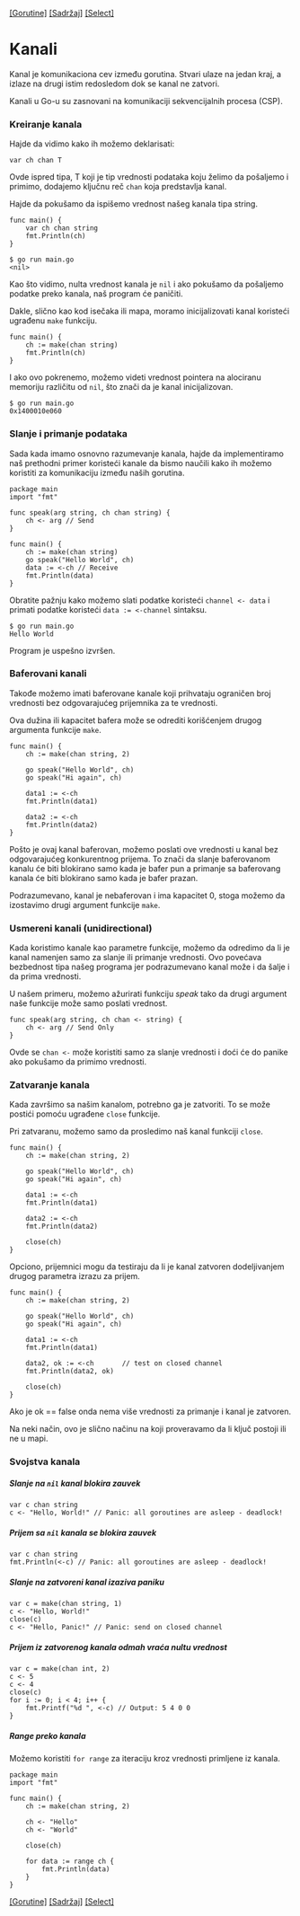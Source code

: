 [[Gorutine]](22_Gorutine.md) [[Sadržaj]](toc.md) [[Select]](24_Select.md)

# Kanali

Kanal je komunikaciona cev između gorutina. Stvari ulaze na jedan kraj, a izlaze na drugi istim redosledom dok se kanal ne zatvori.

Kanali u Go-u su zasnovani na komunikaciji sekvencijalnih procesa (CSP).

### Kreiranje kanala

Hajde da vidimo kako ih možemo deklarisati:

	var ch chan T

Ovde ispred tipa, T koji je tip vrednosti podataka koju želimo da pošaljemo i primimo, dodajemo ključnu reč `chan` koja predstavlja kanal.

Hajde da pokušamo da ispišemo vrednost našeg kanala tipa string.
```
func main() {
	var ch chan string
	fmt.Println(ch)
}
```
	$ go run main.go
	<nil>

Kao što vidimo, nulta vrednost kanala je `nil` i ako pokušamo da pošaljemo podatke preko kanala, naš program će paničiti.

Dakle, slično kao kod isečaka ili mapa, moramo inicijalizovati kanal koristeći ugrađenu `make` funkciju.
```
func main() {
	ch := make(chan string)
	fmt.Println(ch)
}
```
I ako ovo pokrenemo, možemo videti vrednost pointera na alociranu memoriju različitu od `nil`, što znači da je kanal inicijalizovan.

	$ go run main.go
	0x1400010e060

### Slanje i primanje podataka 

Sada kada imamo osnovno razumevanje kanala, hajde da implementiramo naš prethodni primer koristeći kanale da bismo naučili kako ih možemo koristiti za komunikaciju između naših gorutina.
```
package main
import "fmt"

func speak(arg string, ch chan string) {
	ch <- arg // Send
}

func main() {
	ch := make(chan string)
	go speak("Hello World", ch)
	data := <-ch // Receive
	fmt.Println(data)
}
```
Obratite pažnju kako možemo slati podatke koristeći `channel <- data` i primati podatke koristeći `data := <-channel` sintaksu.

	$ go run main.go
	Hello World

Program je uspešno izvršen.

### Baferovani kanali

Takođe možemo imati baferovane kanale koji prihvataju ograničen broj vrednosti bez odgovarajućeg prijemnika za te vrednosti.

Ova dužina ili kapacitet bafera može se odrediti korišćenjem drugog argumenta funkcije `make`.
```
func main() {
	ch := make(chan string, 2)
	
	go speak("Hello World", ch)
	go speak("Hi again", ch)
	
	data1 := <-ch
	fmt.Println(data1)
	
	data2 := <-ch
	fmt.Println(data2)
}
```
Pošto je ovaj kanal baferovan, možemo poslati ove vrednosti u kanal bez odgovarajućeg konkurentnog prijema. To znači da slanje baferovanom kanalu će biti blokirano samo kada je bafer pun a primanje sa baferovang kanala će biti blokirano samo kada je bafer prazan.

Podrazumevano, kanal je nebaferovan i ima kapacitet 0, stoga možemo da izostavimo drugi argument funkcije `make`.

### Usmereni kanali (unidirectional)

Kada koristimo kanale kao parametre funkcije, možemo da odredimo da li je kanal namenjen samo za slanje ili primanje vrednosti. Ovo povećava bezbednost tipa našeg programa jer podrazumevano kanal može i da šalje i da prima vrednosti.

U našem primeru, možemo ažurirati funkciju *speak* tako da drugi argument naše funkcije može samo poslati vrednost.
```
func speak(arg string, ch chan <- string) {
	ch <- arg // Send Only
}
```
Ovde se `chan <-` može koristiti samo za slanje vrednosti i doći će do panike ako pokušamo da primimo vrednosti.

### Zatvaranje kanala

Kada završimo sa našim kanalom, potrebno ga je zatvoriti. To se može postići pomoću ugrađene `close` funkcije.

Pri zatvaranu, možemo samo da prosledimo naš kanal funkciji `close`.
```
func main() {
	ch := make(chan string, 2)
	
	go speak("Hello World", ch)
	go speak("Hi again", ch)
	
	data1 := <-ch
	fmt.Println(data1)
	
	data2 := <-ch
	fmt.Println(data2)
	
	close(ch)
}
```
Opciono, prijemnici mogu da testiraju da li je kanal zatvoren dodeljivanjem drugog parametra izrazu za prijem.
```
func main() {
	ch := make(chan string, 2)
	
	go speak("Hello World", ch)
	go speak("Hi again", ch)
	
	data1 := <-ch
	fmt.Println(data1)
	
	data2, ok := <-ch		// test on closed channel
	fmt.Println(data2, ok)
	
	close(ch)
}
```
Ako je ok == false onda nema više vrednosti za primanje i kanal je zatvoren.

Na neki način, ovo je slično načinu na koji proveravamo da li ključ postoji ili ne u mapi.

### Svojstva kanala

##### Slanje na `nil` kanal blokira zauvek
```
var c chan string
c <- "Hello, World!" // Panic: all goroutines are asleep - deadlock!
```
##### Prijem sa `nil` kanala se blokira zauvek
```
var c chan string
fmt.Println(<-c) // Panic: all goroutines are asleep - deadlock!
```
##### Slanje na zatvoreni kanal izaziva paniku
```
var c = make(chan string, 1)
c <- "Hello, World!"
close(c)
c <- "Hello, Panic!" // Panic: send on closed channel
```
##### Prijem iz zatvorenog kanala odmah vraća nultu vrednost
```
var c = make(chan int, 2)
c <- 5
c <- 4
close(c)
for i := 0; i < 4; i++ {
    fmt.Printf("%d ", <-c) // Output: 5 4 0 0
}
```
##### Range preko kanala

Možemo koristiti `for range` za iteraciju kroz vrednosti primljene iz kanala.
```
package main
import "fmt"

func main() {
	ch := make(chan string, 2)
	
	ch <- "Hello"
	ch <- "World"
	
	close(ch)
	
	for data := range ch {
		fmt.Println(data)
	}
}
```

[[Gorutine]](22_Gorutine.md) [[Sadržaj]](toc.md) [[Select]](24_Select.md)